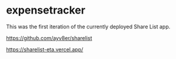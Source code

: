 # expensetracker

This was the first iteration of the currently deployed Share List app.

https://github.com/ayv8er/sharelist

https://sharelist-eta.vercel.app/
